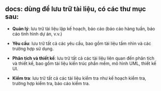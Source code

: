 ## docs: dùng để lưu trữ tài liệu, có các thư mục sau:
- **Quản lý**: lưu trữ tài liệu lập kế hoạch, báo cáo (báo cáo hàng tuần, báo cáo tình hình dự án, v.v.)

- **Yêu cầu**: lưu trữ tất cả các yêu cầu, bao gồm tài liệu tầm nhìn và các trường hợp sử dụng.

- **Phân tích và thiết kế**: lưu trữ tất cả các tài liệu liên quan đến phân tích và thiết kế, bao gồm tài liệu kiến ​​trúc phần mềm, mô hình UML, thiết kế UI.

- **Kiểm tra**: lưu trữ tất cả các tài liệu kiểm tra như kế hoạch kiểm tra, trường hợp kiểm tra, báo cáo kiểm tra.

